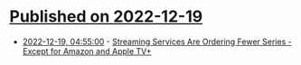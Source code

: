 # [Published on 2022-12-19](index.md)

* [2022-12-19, 04:55:00](https://entertainment.slashdot.org/story/22/12/19/0418235/streaming-services-are-ordering-fewer-series---except-for-amazon-and-apple-tv?utm_source=rss1.0mainlinkanon&utm_medium=feed) - [Streaming Services Are Ordering Fewer Series - Except for Amazon and Apple TV+](https://entertainment.slashdot.org/story/22/12/19/0418235/streaming-services-are-ordering-fewer-series---except-for-amazon-and-apple-tv?utm_source=rss1.0mainlinkanon&utm_medium=feed)
